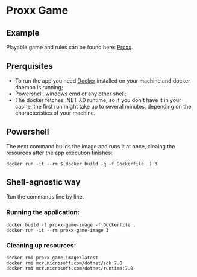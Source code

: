 # Proxx Game
## Example
Playable game and rules can be found here: [Proxx](https://proxx.app/).
## Prerquisites
- To run the app you need [Docker](https://www.docker.com/products/docker-desktop) installed on your machine and docker daemon is running;
- Powershell, windows cmd or any other shell;
- The docker fetches .NET 7.0 runtime, so if you don't have it in your cache, the first run might take up to several minutes, depending on the characteristics of your machine.
## Powershell
The next command builds the image and runs it at once, cleaing the resources after the app execution finishes:
```
docker run -it --rm $(docker build -q -f Dockerfile .) 3
```
## Shell-agnostic way
Run the commands line by line.
### Running the application:
```
docker build -t proxx-game-image -f Dockerfile .
docker run -it --rm proxx-game-image 3
```
### Cleaning up resources:
```
docker rmi proxx-game-image:latest
docker rmi mcr.microsoft.com/dotnet/sdk:7.0
docker rmi mcr.microsoft.com/dotnet/runtime:7.0
```